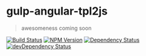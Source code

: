 # gulp-angular-tpl2js

> awesomeness coming soon

[![Build Status](https://img.shields.io/travis/scniro/gulp-angular-tpl2js.svg?style=flat-square)](https://travis-ci.org/scniro/gulp-angular-tpl2js)
[![NPM Version](https://img.shields.io/npm/v/gulp-angular-tpl2js.svg?style=flat-square)](https://www.npmjs.com/package/gulp-angular-tpl2js)
[![Dependency Status](https://img.shields.io/david/scniro/gulp-angular-tpl2js.svg?label=deps&style=flat-square)](https://david-dm.org/scniro/gulp-angular-tpl2js)
[![devDependency Status](https://img.shields.io/david/dev/scniro/gulp-angular-tpl2js.svg?label=devDeps&style=flat-square)](https://david-dm.org/scniro/gulp-angular-tpl2js#info=devDependencies)